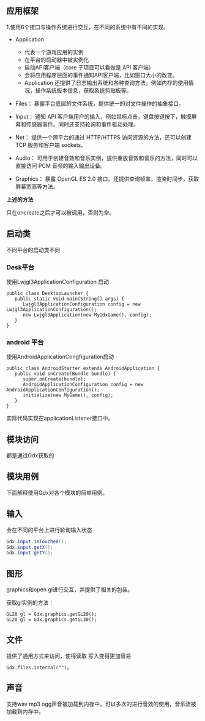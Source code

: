 ## 应用框架

1.使用6个接口与操作系统进行交互，在不同的系统中有不同的实现。

- Application
  - 代表一个游戏应用的实例
  - 在平台的启动器中被实例化
  - 启动API客户端（core 子项目可以看做是 API 客户端）
  - 会将应用程序层面的事件通知API客户端，比如窗口大小的改变。
  - Application 还提供了日志输出系统和各种查询方法，例如内存的使用情况，操作系统版本信息，获取系统剪贴板等。

- Files： 暴露平台底层的文件系统，提供统一的对文件操作的抽象接口。

- Input： 通知 API 客户端用户的输入，例如鼠标点击，键盘按键按下，触摸屏幕和传感器事件。同时还支持轮询和事件驱动处理。

- Net： 提供一个跨平台的通过 HTTP/HTTPS 访问资源的方法，还可以创建 TCP 服务和客户端 sockets。

- Audio： 可用于创建音效和音乐实例，提供重放音效和音乐的方法，同时可以直接访问 PCM 音频的输入输出设备。

- Graphics： 暴露 OpenGL ES 2.0 接口。还提供查询帧率，渲染时间步，获取屏幕宽高等方法。

  

**上述的方法**

只在oncreate之后才可以被调用，否则为空。

## 启动类

不同平台的启动类不同

### Desk平台

使用Lwjgl3ApplicationConfiguration 启动

```
public class DesktopLauncher {
   public static void main(String[] args) {
      Lwjgl3ApplicationConfiguration config = new Lwjgl3ApplicationConfiguration();
      new Lwjgl3Application(new MyGdxGame(), config);
   }
}
```

### android 平台

使用AndroidApplicationCongfiguration启动

```
public class AndroidStarter extends AndroidApplication {
   public void onCreate(Bundle bundle) {
      super.onCreate(bundle);
      AndroidApplicationConfiguration config = new AndroidApplicationConfiguration();
      initialize(new MyGame(), config);
   }
}
```

实际代码实现在applicationListener接口中。

## 模块访问

都是通过Gdx获取的

## 模块用例

下面解释使用Gdx对各个模块的简单用例。

## 输入

会在不同的平台上进行轮询输入状态

```java
Gdx.input.isTouched();
Gdx.input.getX();
Gdx.input.getY();
```

## 图形

graphics和open gl进行交互，并提供了相关的包装。

获取gl实例的方法：

```
GL20 gl = Gdx.graphics.getGL20();
GL20 gl = Gdx.graphics.getGL30();
```

## 文件

提供了通用方式来访问，使得读取  写入变得更加容易

```
Gdx.files.internal("");
```

## 声音

支持wav mp3  ogg声音被加载到内存中，可以多次的进行音效的使用，音乐流被加载到内存中。